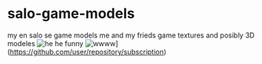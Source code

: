 # salo-game-models
my en salo se game models
me and my frieds game textures and posibly 3D modeles
![he he funny]([http://url/to/img.png](https://www.youtube.com/watch?v=dQw4w9WgXcQ))
![wwww](https://s18955.pcdn.co/wp-content/uploads/2018/02/github.png)](https://github.com/user/repository/subscription)
